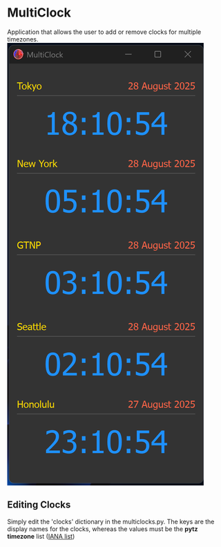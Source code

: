 # MultiClock

Application that allows the user to add or remove clocks for multiple timezones. 
<img src="screenshot.png" max-width="200px">

## Editing Clocks
Simply edit the 'clocks' dictionary in the multiclocks.py. The keys are the display names for the clocks, whereas the values must be the **pytz timezone** list (<a href="https://en.wikipedia.org/wiki/List_of_tz_database_time_zones">IANA list</a>)
